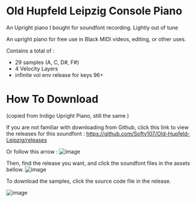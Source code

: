 # Old Hupfeld Leipzig Console Piano
An Upright piano I bought for soundfont recording. Lightly out of tune

An upright piano for free use in Black MIDI videos, editing, or other uses.

Contains a total of :
- 29 samples (A, C, D#, F#)
- 4 Velocity Layers
- infinite vol env release for keys 96+

# How To Download
(copied from Indigo Upright Piano, still the same )

If you are not familiar with downloading from Github, click this link to view the releases for this soundfont :
https://github.com/Softy107/Old-Hupfeld-Leipzig/releases

Or follow this arrow : 
![image](https://github.com/Softy107/The-Indigo-Upright-Piano/assets/103595729/7f15b1d9-d86b-4498-9ab0-b93dd3ad3058)

Then, find the release you want, and click the soundfont files in the assets bellow.
![image](https://github.com/Softy107/The-Indigo-Upright-Piano/assets/103595729/a92492f5-5610-4a9c-8cb6-b34fd1394fad)

To download the samples, click the source code file in the release.

![image](https://github.com/Softy107/The-Indigo-Upright-Piano/assets/103595729/a2bfd7bf-7433-4cdf-80ac-8badf5ba8aee)
